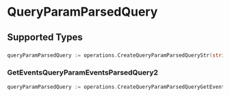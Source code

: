 # QueryParamParsedQuery


## Supported Types

### 

```go
queryParamParsedQuery := operations.CreateQueryParamParsedQueryStr(string{/* values here */})
```

### GetEventsQueryParamEventsParsedQuery2

```go
queryParamParsedQuery := operations.CreateQueryParamParsedQueryGetEventsQueryParamEventsParsedQuery2(operations.GetEventsQueryParamEventsParsedQuery2{/* values here */})
```

